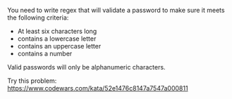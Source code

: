 You need to write regex that will validate a password to make sure it meets the following criteria:

- At least six characters long
- contains a lowercase letter
- contains an uppercase letter
- contains a number

Valid passwords will only be alphanumeric characters.

Try this problem: https://www.codewars.com/kata/52e1476c8147a7547a000811
